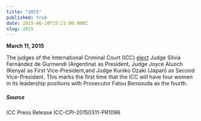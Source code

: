 ```yaml
---
title: "2015"
published: true
date: 2015-06-10T15:21:00.000Z
slug: 2015
---
```


**March 11, 2015**

The judges of the International Criminal Court (ICC) [elect](http://icc-cpi.int/en_menus/icc/press%20and%20media/press%20releases/Pages/pr1096.aspx) Judge Silvia Fernández de Gurmendi (Argentina) <span class="redactor-invisible-space">as President, Judge Joyce Aluoch (Kenya) <span class="redactor-invisible-space">as First Vice-President,</span></span>and Judge Kuniko Ozaki (Japan) as Second Vice-President. This marks the first time that the ICC will have four women in its leadership positions with Prosecutor Fatou Bensouda as the fourth.

##### Source

ICC Press Release ICC-CPI-20150311-PR1096

